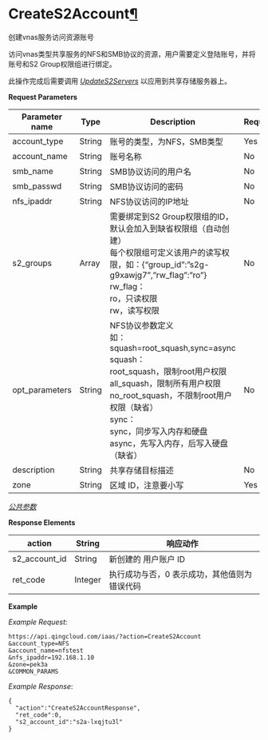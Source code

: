 ---
---

# CreateS2Account[¶](#creates2account "永久链接至标题")

创建vnas服务访问资源账号

访问vnas类型共享服务的NFS和SMB协议的资源，用户需要定义登陆账号，并将账号和S2 Group权限组进行绑定。

此操作完成后需要调用 [_UpdateS2Servers_](update_s2_servers.html#api-update-s2-servers) 以应用到共享存储服务器上。

**Request Parameters**

| Parameter name | Type | Description | Required |
| --- | --- | --- | --- |
| account_type | String | 账号的类型，为NFS，SMB类型 | Yes |
| account_name | String | 账号名称 | No |
| smb_name | String | SMB协议访问的用户名 | No |
| smb_passwd | String | SMB协议访问的密码 | No |
| nfs_ipaddr | String | NFS协议访问的IP地址 | No |
| s2_groups | Array | 需要绑定到S2 Group权限组的ID，默认会加入到缺省权限组（自动创建）<br/>每个权限组可定义该用户的读写权限，如：{“group_id”:”s2g-g9xawjg7”,”rw_flag”:”ro”}<br/>rw_flag：<br/> ro，只读权限<br/> rw，读写权限 | No |
| opt_parameters | String | NFS协议参数定义<br/>如：squash=root_squash,sync=async<br/>squash：<br/> root_squash，限制root用户权限<br/> all_squash，限制所有用户权限<br/> no_root_squash，不限制root用户权限（缺省）<br/> sync：<br/> sync，同步写入内存和硬盘<br/> async，先写入内存，后写入硬盘（缺省） | No |
| description | String | 共享存储目标描述 | No |
| zone | String | 区域 ID，注意要小写 | Yes |

[_公共参数_](../../common/parameters.html#api-common-parameters)

**Response Elements**

| action | String | 响应动作 |
| --- | --- | --- |
| s2_account_id | String | 新创建的 用户账户 ID |
| ret_code | Integer | 执行成功与否，0 表示成功，其他值则为错误代码 |

**Example**

_Example Request_:

```
https://api.qingcloud.com/iaas/?action=CreateS2Account
&account_type=NFS
&account_name=nfstest
&nfs_ipaddr=192.168.1.10
&zone=pek3a
&COMMON_PARAMS
```

_Example Response_:

```
{
  "action":"CreateS2AccountResponse",
  "ret_code":0,
  "s2_account_id":"s2a-lxqjtu3l"
}
```
